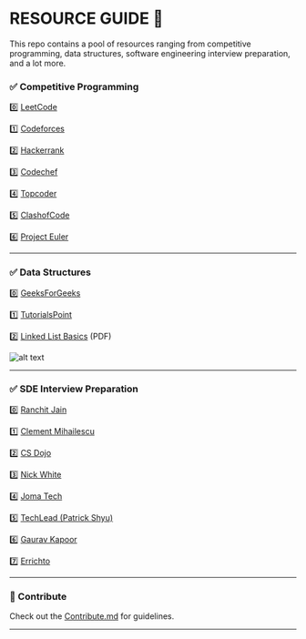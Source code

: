 ﻿# RESOURCE GUIDE 📃

This repo contains a pool of resources ranging from competitive programming, data structures, software engineering interview preparation, and a lot more.

### ✅ Competitive Programming


0️⃣ [LeetCode](https://leetcode.com/ "LeetCode") 

1️⃣ [Codeforces](https://codeforces.com/ "Codeforces")

2️⃣ [Hackerrank](https://www.hackerrank.com/ "HackerRank")

3️⃣ [Codechef](https://www.codechef.com/ "Codechef")

4️⃣ [Topcoder](https://www.topcoder.com/ "Topcoder")

5️⃣ [ClashofCode](https://www.codingame.com/multiplayer/clashofcode "ClashofCode")

6️⃣ [Project Euler](https://projecteuler.net/about "Project Euler")


____

### ✅ Data Structures


0️⃣ [GeeksForGeeks](https://www.geeksforgeeks.org/ "GeeksForGeeks") 

1️⃣ [TutorialsPoint](https://www.tutorialspoint.com/data_structures_algorithms/ "TutorialsPoint")

2️⃣ [Linked List Basics](http://cslibrary.stanford.edu/103/LinkedListBasics.pdf "Linked List Basics") (PDF)

![alt text](https://i.stack.imgur.com/k0Iuh.png "Time Complexities")

____
### ✅ SDE Interview Preparation 

0️⃣ [Ranchit Jain](https://www.youtube.com/channel/UC9fDC_eBh9e_bogw87DbGKQ "Ranchit Jain")

1️⃣ [Clement Mihailescu](https://www.youtube.com/channel/UCaO6VoaYJv4kS-TQO_M-N_g "Clement Mihailescu")

2️⃣ [CS Dojo](https://www.youtube.com/channel/UCxX9wt5FWQUAAz4UrysqK9A "CS Dojo")

3️⃣ [Nick White](https://www.youtube.com/channel/UC1fLEeYICmo3O9cUsqIi7HA "Nick White")

4️⃣ [Joma Tech](https://www.youtube.com/channel/UCV0qA-eDDICsRR9rPcnG7tw "Joma Tech")

5️⃣ [TechLead (Patrick Shyu)](https://www.youtube.com/channel/UC4xKdmAXFh4ACyhpiQ_3qBw "TechLead")

6️⃣ [Gaurav Kapoor](https://www.youtube.com/channel/UCRPMAqdtSgd0Ipeef7iFsKw/ "Gaurav Kapoor")

7️⃣ [Errichto](https://www.youtube.com/channel/UCBr_Fu6q9iHYQCh13jmpbrg/ "Errichto")


____
### 🔗 Contribute

Check out the [Contribute.md](https://github.com/shubhangi-singh21/My-Codes/blob/master/Contribute.md) for guidelines.

____






